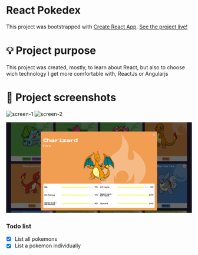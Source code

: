 # React Pokedex

This project was bootstrapped with [Create React App](https://github.com/facebook/create-react-app).
[See the project live!](https://vercel.com/gpelincel/react-pokedex)

# 💡 Project purpose

This project was created, mostly, to learn about React, but also to choose wich technology I get more comfortable with, ReactJs or Angularjs

# 📸 Project screenshots

![screen-1](https://user-images.githubusercontent.com/87822398/223138077-96740303-f489-42ad-ba94-a3eb25d07e44.png)
![screen-2](https://user-images.githubusercontent.com/87822398/223138125-72fa70ff-61cd-425f-b7b5-9e0b39f68e84.png)

<img src="./src/assets/screenshots/screen-2.png">

### Todo list

- [X] List all pokemons
- [X] List a pokemon individually
